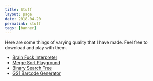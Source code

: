 ```yaml
---
title: Stuff
layout: page
date: 2018-04-20
permalink: stuff
tags: [banner]
---
```


Here are some things of varying quality that I have made. Feel free to download and play with them. 

- [Brain Fuck Interpreter][1]
- [Merge Sort Playground][2]
- [Binary Search Tree][3]
- [GS1 Barcode Generator][4]

[1]: downloads/bf-interpreter.playground.zip
[2]: downloads/MergeSort.zip
[3]: downloads/binary-search.zip
[4]: downloads/gs1-barcode.playground.zip
